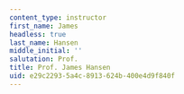 ```yaml
---
content_type: instructor
first_name: James
headless: true
last_name: Hansen
middle_initial: ''
salutation: Prof.
title: Prof. James Hansen
uid: e29c2293-5a4c-8913-624b-400e4d9f840f
---
```

